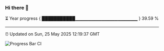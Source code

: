 ### Hi there 👋

⏳ Year progress { ███████████▁▁▁▁▁▁▁▁▁▁▁▁▁▁▁▁▁▁▁ } 39.59 %

---

⏰ Updated on Sun, 25 May 2025 12:19:37 GMT

![Progress Bar CI](https://github.com/Shyam-Makwana/GitHub-Actions-Demo/workflows/Progress%20Bar%20CI/badge.svg)
